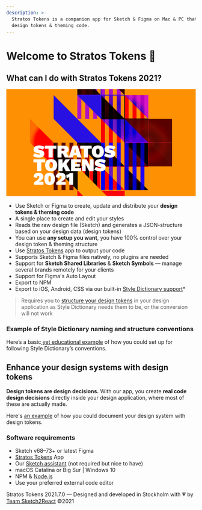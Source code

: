 ```yaml
---
description: >-
  Stratos Tokens is a companion app for Sketch & Figma on Mac & PC that outputs
  design tokens & theming code.
---
```


# Welcome to Stratos Tokens 🏡

## What can I do with Stratos Tokens 2021?

![](.gitbook/assets/stratostokens2021%20%281%29.jpg)

* Use Sketch or Figma to create, update and distribute your **design tokens & theming code**
* A single place to create and edit your styles
* Reads the raw design file \(Sketch\) and generates a JSON-structure based on your design data \(design tokens\)
* You can use **any setup you want**, you have 100% control over your design token & theming structure
* Use [Stratos Tokens](https://marketplace.sketch2react.io/product/stratos-tokens/) app to output your code
* Supports Sketch & Figma files natively, no plugins are needed
* Support for **Sketch Shared Libraries** & **Sketch Symbols** — manage several brands remotely for your clients
* Support for Figma's Auto Layout
* Export to NPM
* Export to iOS, Android, CSS via our built-in [Style Dictionary support](https://amzn.github.io/style-dictionary/#/)\*

> Requires you to [structure your design tokens](https://amzn.github.io/style-dictionary/#/properties?id=examples) in your design application as Style Dictionary needs them to be, or the conversion will not work

### Example of Style Dictionary naming and structure conventions

Here’s a basic[ yet educational example](https://sketch.cloud/s/cbcda2f0-04f6-481f-a7b4-8d12d66faf56) of how you could set up for following Style Dictionary’s conventions.

## Enhance your design systems with design tokens

**Design tokens are design decisions.** With our app, you create **real code design decisions** directly inside your design application, where most of these are actually made.

Here's [an example](https://www.notion.so/Style-Dictionary-Design-System-Inc-3cfa229455854cc29e35734b76349b85) of how you could document your design system with design tokens.

### Software requirements

* Sketch v68–73+ or latest Figma
* [Stratos Tokens](https://marketplace.sketch2react.io/product/stratos-tokens-pre-release/) App
* Our [Sketch assistant](https://www.sketch.com/extensions/assistants/stratos-tokens-assistant/) \(not required but nice to have\)
* macOS Catalina or Big Sur \| Windows 10
* NPM & [Node.js](https://nodejs.org/en/download/)
* Use your preferred external code editor

Stratos Tokens 2021.7.0 — Designed and developed in Stockholm with 💗 by [Team Sketch2React](https://sketch2react.io) ©2021

